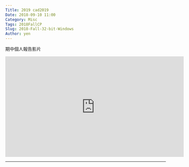 ```yaml
---
Title: 2019 cad2019
Date: 2018-09-10 11:00
Category: Misc
Tags: 2018FallCP
Slug: 2018-Fall-32-bit-Windows
Author: yen
---
```

期中個人報告影片

<iframe width="560" height="315" src="https://www.youtube.com/embed/ojYWVM5t0F0" frameborder="0" allow="accelerometer; autoplay; encrypted-media; gyroscope; picture-in-picture" allowfullscreen></iframe>

----


